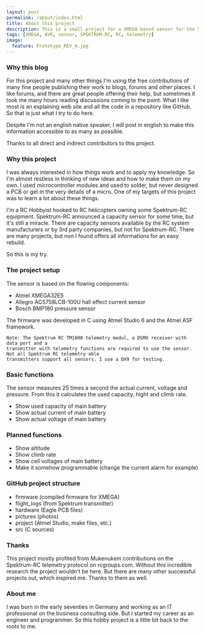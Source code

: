 ```yaml
---
layout: post
permalink: /about/index.html
title: About this project
description: This is a small project for a XMEGA based sensor for the Spektrum-RC telemetry system
tags: [XMEGA, AVR, sensor, SPEKTRUM-RC, RC, telemetry]
image:
  feature: Prototype_REV_A.jpg
---
```


### Why this blog
For this project and many other things I'm using the free contributions of many fine people 
publishing their work to blogs, forums and other places. I like forums, and there are great
people offering their help, but sometimes it took me many hours reading discussions 
coming to the point. What I like most is an explaining web site and all the code in a
 repository like GitHub. So that is just what I try to do here. 

Despite I'm not an english native speaker, I will post in english to make this information
accessible to as many as possible.

Thanks to all direct and indirect contributors to this project.


### Why this project
I was always interested in how things work and to apply my knowledge. So I'm almost restless 
in thinking of new ideas and how to make them on my own. I used microcontroller modules and
used to solder, but never designed a PCB or get in the very details of a micro. One of my
targets of this project was to learn a lot about these things.

I'm a RC Hobbyist hooked to RC helicopters owning some Spektrum-RC equipment.
Spektrum-RC announced a capacity sensor for some time,
but it's still a miracle. There are capacity sensors available by the RC system manufacturers
or by 3rd party companies, but not for Spektrum-RC. There are many projects, but non I found
offers all informations for an easy rebuild.

So this is my try.

### The project setup
The sensor is based on the flowing components:
- Atmel XMEGA32E5
- Allegro ACS758LCB-100U hall effect current sensor
- Bosch BMP180 pressure sensor

The firmware was developed in C using Atmel Studio 6 and the Atmel ASF framework.

	Note: The Spektrum RC TM1000 telemetry modul, a DSMX receiver with data port and a 
	transmitter with telemetry functions are required to use the sensor. Not all Spektrum RC telemetry able
	transmitters support all sensors. I use a DX9 for testing.

### Basic functions
The sensor measures 25 times a second the actual current, voltage and pressure. From this 
it calculates the used capacity, hight and climb rate.

- Show used capacity of main battery
- Show actual current of main battery
- Show actual voltage of main battery

### Planned functions
- Show altitude
- Show climb rate
- Show cell voltages of main battery
- Make it somehow programmable (change the current alarm for example)

### GitHub project structure
- firmware (compiled firmware for XMEGA)
- flight_logs (from Spektrum transmitter)
- hardware (Eagle PCB files)
- pictures (photos)
- project (Atmel Studio, make files, etc.)
- src (C sources)

### Thanks
This project mostly profited from Mukenukem contributions on the Spektrum-RC telemetry
protocol on rcgroups.com. Without this incredible research the project wouldn't be here.
But there are many other successful projects out, which inspired me. Thanks to them as well.

### About me
I was born in the early seventies in Germany and working as an IT professional on the
business consulting side. But I started my career as an engineer and programmer.
So this hobby project is a little bit back to the roots to me.
